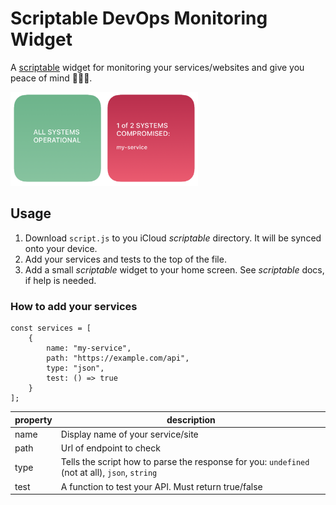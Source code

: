 # Scriptable DevOps Monitoring Widget

A [scriptable](https://www.scriptables.de) widget for monitoring your services/websites and give you peace of mind 🧘🏻‍♂️.

<img src="preview.png" width="300px">

## Usage

1. Download `script.js` to you iCloud _scriptable_ directory. It will be synced onto your device.
2. Add your services and tests to the top of the file.
3. Add a small _scriptable_ widget to your home screen. See _scriptable_ docs, if help is needed.

### How to add your services

```
const services = [
    {
        name: "my-service",
        path: "https://example.com/api",
        type: "json",
        test: () => true
    }
];
```

| property | description                                                                                    |
| -------- | ---------------------------------------------------------------------------------------------- |
| name     | Display name of your service/site                                                              |
| path     | Url of endpoint to check                                                                       |
| type     | Tells the script how to parse the response for you: `undefined` (not at all), `json`, `string` |
| test     | A function to test your API. Must return true/false                                            |
